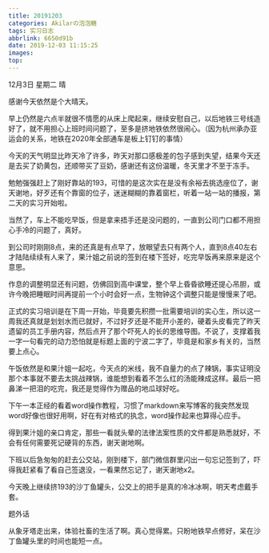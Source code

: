 ```yaml
---
title: 20191203
categories: Akilarの泡泡糖
tags: 实习日志
abbrlink: 6650d91b
date: 2019-12-03 11:15:25
images:
top:
---
```


12月3日 星期二 晴

感谢今天依然是个大晴天。

早上仍然是六点半就很不情愿的从床上爬起来，继续安慰自己，以后地铁三号线造好了，就不用担心上班时间问题了，至多是挤地铁依然很闹心。（因为杭州承办亚运会的关系，地铁在2020年全部通车是板上钉钉的事情）

今天的天气明显比昨天冷了许多，昨天对那口感极差的包子感到失望，结果今天还是去买了奶黄包，还顺带买了豆奶，感谢还有这份温暖，冬天里才不至于冻手。

勉勉强强赶上了刚好靠站的193，可惜的是这次实在是没有余裕去挑选座位了，谢天谢地，好歹还有个靠窗的位子，迷迷糊糊的靠着窗栏，听着一站一站的播报，第二天的实习开始啦。

当然了，车上不能吃早饭，但是拿来捂手还是没问题的，一直到公司门口都不用担心手冷的问题了，真好。

到公司时刚刚8点，来的还真是有点早了，放眼望去只有两个人，直到8点40左右才陆陆续续有人来了，果汁姐之前说的签到在楼下签好，吃完早饭再来原来是这个意思。

作息的调整明显还有问题，仿佛回到高中课堂，整个早上昏昏欲睡还提心吊胆，或许今晚把睡眠时间再提前一个小时会好一点，生物钟这个调整只能是慢慢来了吧。

正式的实习培训是在下周一开始，毕竟要先积攒一批需要培训的实心生，所以这一周我还真就是划划水而已就好，不过好歹还是不能开小差的，硬着头皮看完了昨天遗留的员工手册内容，然后点开了那个吓死人的长的思维导图。不说了，支撑着我一字一句看完的动力恐怕就是标题上面的宁波二字了，毕竟是和家乡有关的，当然要上点心。

午饭依然是和果汁姐一起吃，今天点的米线，我不自量力的点了辣锅，事实证明没那个本事就不要去太挑战辣锅，谁能想到看着不怎么红的汤能辣成这样。最后一把鼻涕一把泪的吃完，我还是觉得作为赠品的地瓜球好吃。

下午一本正经的看着word操作教程，习惯了markdown来写博客的我突然发现word好像也很好用啊，好在有对格式的执念，word操作起来也算得心应手。

得到果汁姐的亲口肯定，那些一看就头晕的法律法案性质的文件都是熟悉就好，不会有任何需要死记硬背的东西，谢天谢地啊。

下班以后急匆匆的赶去公交站，刚到楼下，部门微信群里闪出一句忘记签到了，吓得我赶紧看了看自己签退没，一看果然忘记了，谢天谢地x2。

今天晚上继续挤193的沙丁鱼罐头，公交上的把手是真的冷冰冰啊，明天考虑戴手套。

题外话

从象牙塔走出来，体验社畜的生活了啊。真心觉得累。只盼地铁早点修好，呆在沙丁鱼罐头里的时间也能短一点。






